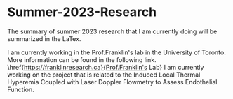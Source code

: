 # Summer-2023-Research

The summary of summer 2023 research that I am currently doing will be summarized in the LaTex.

I am currently working in the Prof.Franklin's lab in the University of Toronto. 
More information can be found in the following link. \href{https://franklinresearch.ca}{Prof.Franklin's Lab} 
I am currently working on the project that is related to the Induced Local Thermal Hyperemia Coupled with Laser Doppler Flowmetry to Assess Endothelial Function.
